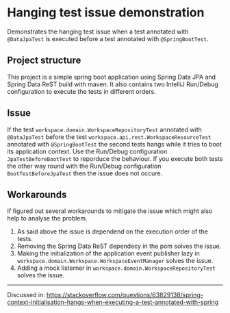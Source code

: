 # Hanging test issue demonstration
Demonstrates the hanging test issue when a test annotated with `@DataJpaTest` is executed before a test annotated with `@SpringBootTest`.

## Project structure
This project is a simple spring boot application using Spring Data JPA and Spring Data ReST build with maven. It also contains two IntelliJ Run/Debug configuration to execute the tests in different orders.

## Issue
If the test `workspace.domain.WorkspaceRepositoryTest` annotated with `@DataJpaTest` before the test `workspace.api.rest.WorkspaceResourceTest` annotated with `@SpringBootTest` the second tests hangs while it tries to boot its application context. Use the Run/Debug configuration `JpaTestBeforeBootTest` to reporduce the behaviour. If you execute both tests the other way round with the Run/Debug configuration `BootTestBeforeJpaTest` then the issue does not occure.

## Workarounds
If figured out several workarounds to mitigate the issue which might also help to analyse the problem.

1. As said above the issue is dependend on the execution order of the tests.
2. Removing the Spring Data ReST dependecy in the pom solves the issue.
3. Making the initialization of the application event publisher lazy in `workspace.domain.Workspace.WorkspaceEventManager` solves the issue.
4. Adding a mock listerner in `workspace.domain.WorkspaceRepositoryTest` solves the issue. 

---
Discussed in: https://stackoverflow.com/questions/63829138/spring-context-initialisation-hangs-when-executing-a-test-annotated-with-spring
